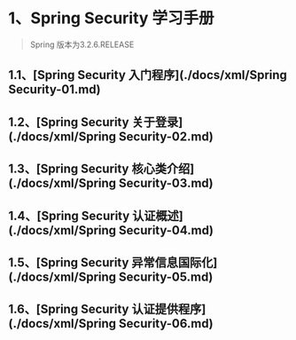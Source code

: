# 1、Spring Security 学习手册

> Spring 版本为3.2.6.RELEASE

## 1.1、[Spring Security 入门程序](./docs/xml/Spring Security-01.md)

## 1.2、[Spring Security 关于登录](./docs/xml/Spring Security-02.md)

## 1.3、[Spring Security 核心类介绍](./docs/xml/Spring Security-03.md)

## 1.4、[Spring Security 认证概述](./docs/xml/Spring Security-04.md)

## 1.5、[Spring Security 异常信息国际化](./docs/xml/Spring Security-05.md)

## 1.6、[Spring Security 认证提供程序](./docs/xml/Spring Security-06.md)
